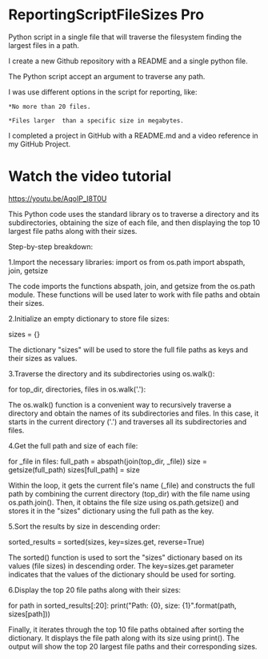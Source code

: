 # ReportingScriptFileSizes Pro

Python script in a single file that will traverse the filesystem finding the largest files in a path.

I create a new Github repository with a README and a single python file.

The Python script accept an argument to traverse any path.

I was use different options in the script for reporting, like:

    *No more than 20 files.

    *Files larger  than a specific size in megabytes.

I completed a project in GitHub with a README.md and a video reference in my GitHub Project.

# Watch the video tutorial

https://youtu.be/AqoIP_I8T0U


This Python code uses the standard library os to traverse a directory and its subdirectories, obtaining the size of each file, and then displaying the top 10 largest file paths along with their sizes.

Step-by-step breakdown:

1.Import the necessary libraries:
import os
from os.path import abspath, join, getsize

The code imports the functions abspath, join, and getsize from the os.path module. These functions will be used later to work with file paths and obtain their sizes.

2.Initialize an empty dictionary to store file sizes:

sizes = {}

The dictionary "sizes" will be used to store the full file paths as keys and their sizes as values.

3.Traverse the directory and its subdirectories using os.walk():

for top_dir, directories, files in os.walk('.'):

The os.walk() function is a convenient way to recursively traverse a directory and obtain the names of its subdirectories and files. In this case, it starts in the current directory ('.') and traverses all its subdirectories and files.

4.Get the full path and size of each file:

for _file in files:
    full_path = abspath(join(top_dir, _file))
    size = getsize(full_path)
    sizes[full_path] = size

Within the loop, it gets the current file's name (_file) and constructs the full path by combining the current directory (top_dir) with the file name using os.path.join(). Then, it obtains the file size using os.path.getsize() and stores it in the "sizes" dictionary using the full path as the key.

5.Sort the results by size in descending order:

sorted_results = sorted(sizes, key=sizes.get, reverse=True)

The sorted() function is used to sort the "sizes" dictionary based on its values (file sizes) in descending order. The key=sizes.get parameter indicates that the values of the dictionary should be used for sorting.

6.Display the top 20 file paths along with their sizes:

for path in sorted_results[:20]:
    print("Path: {0}, size: {1}".format(path, sizes[path]))

Finally, it iterates through the top 10 file paths obtained after sorting the dictionary. It displays the file path along with its size using print(). The output will show the top 20 largest file paths and their corresponding sizes.